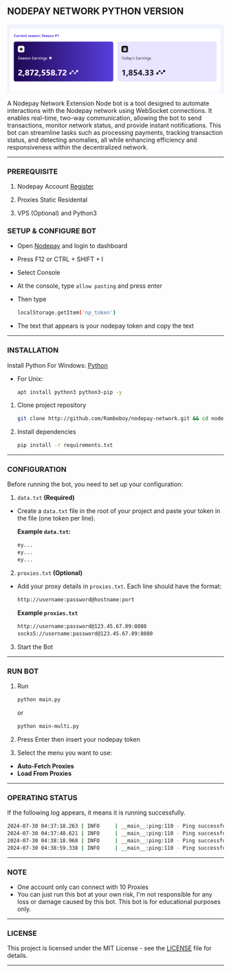 ## NODEPAY NETWORK PYTHON VERSION

![nodepay](assets/image.png)

A Nodepay Network Extension Node bot is a tool designed to automate interactions with the Nodepay network using WebSocket connections. It enables real-time, two-way communication, allowing the bot to send transactions, monitor network status, and provide instant notifications. This bot can streamline tasks such as processing payments, tracking transaction status, and detecting anomalies, all while enhancing efficiency and responsiveness within the decentralized network.

---

### PREREQUISITE

1. Nodepay Account [Register](https://app.nodepay.ai/register?ref=fkCYv2psxv9YkrM)

2. Proxies Static Residental

3. VPS (Optional) and Python3

### SETUP & CONFIGURE BOT

- Open [Nodepay](https://app.nodepay.ai/register?ref=fkCYv2psxv9YkrM) and login to dashboard

- Press F12 or CTRL + SHIFT + I

- Select Console

- At the console, type ```allow pasting``` and press enter

- Then type
  ```bash
  localStorage.getItem('np_token')
  ```

- The text that appears is your nodepay token and copy the text

---

### INSTALLATION

Install Python For Windows: [Python](https://www.python.org/ftp/python/3.13.0/python-3.13.0-amd64.exe)

- For Unix:
  ```bash
  apt install python3 python3-pip -y
  ```

1. Clone project repository
   ```bash
   git clone http://github.com/Rambeboy/nodepay-network.git && cd nodepay-network
   ```

2. Install dependencies
   ```bash
   pip install -r requirements.txt
   ```

---

### CONFIGURATION

Before running the bot, you need to set up your configuration:

1. `data.txt` **(Required)**

- Create a `data.txt` file in the root of your project and paste your token in the file (one token per line).

  **Example `data.txt`:**

  ```bash
  ey...
  ey...
  ey...
  ```

2. `proxies.txt` **(Optional)**

- Add your proxy details in `proxies.txt`. Each line should have the format:
  ```bash
  http://username:password@hostname:port
  ```

  **Example `proxies.txt`**

  ```bash
  http://username:password@123.45.67.89:8080
  socks5://username:password@123.45.67.89:8080
  ```

3. Start the Bot

---

### RUN BOT

1. Run
   ```bash
   python main.py
   ```
   or
   ```bash
   python main-multi.py
   ```

3. Press Enter then insert your nodepay token

4. Select the menu you want to use:

- **Auto-Fetch Proxies**
- **Load From Proxies**

---

### OPERATING STATUS

If the following log appears, it means it is running successfully.
```bash
2024-07-30 04:37:18.263 | INFO     | __main__:ping:110 - Ping successful: {'success': True, 'code': 0, 'msg': 'Success', 'data': {'ip_score': 88}}
2024-07-30 04:37:48.621 | INFO     | __main__:ping:110 - Ping successful: {'success': True, 'code': 0, 'msg': 'Success', 'data': {'ip_score': 90}}
2024-07-30 04:38:18.968 | INFO     | __main__:ping:110 - Ping successful: {'success': True, 'code': 0, 'msg': 'Success', 'data': {'ip_score': 94}}
2024-07-30 04:38:59.338 | INFO     | __main__:ping:110 - Ping successful: {'success': True, 'code': 0, 'msg': 'Success', 'data': {'ip_score': 98}}
```

---

### NOTE

- One account only can connect with 10 Proxies
- You can just run this bot at your own risk, I'm not responsible for any loss or damage caused by this bot. This bot is for educational purposes only.

---

### LICENSE

This project is licensed under the MIT License - see the [LICENSE](LICENSE) file for details.

---
